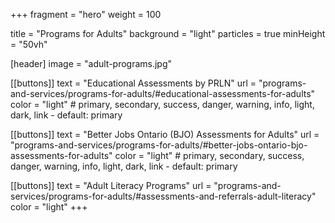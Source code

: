 +++
fragment = "hero"
weight = 100

title = "Programs for Adults"
background = "light"
particles = true
minHeight = "50vh"

[header]
  image = "adult-programs.jpg"

[[buttons]]
  text = "Educational Assessments by PRLN"
  url = "programs-and-services/programs-for-adults/#educational-assessments-for-adults"
  color = "light" # primary, secondary, success, danger, warning, info, light, dark, link - default: primary

[[buttons]]
  text = "Better Jobs Ontario (BJO) Assessments for Adults"
  url = "programs-and-services/programs-for-adults/#better-jobs-ontario-bjo-assessments-for-adults"
  color = "light" # primary, secondary, success, danger, warning, info, light, dark, link - default: primary

[[buttons]]
  text = "Adult Literacy Programs"
  url = "programs-and-services/programs-for-adults/#assessments-and-referrals-adult-literacy"
  color = "light"
+++



